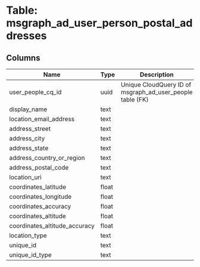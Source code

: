 
# Table: msgraph_ad_user_person_postal_addresses

## Columns
| Name        | Type           | Description  |
| ------------- | ------------- | -----  |
|user_people_cq_id|uuid|Unique CloudQuery ID of msgraph_ad_user_people table (FK)|
|display_name|text||
|location_email_address|text||
|address_street|text||
|address_city|text||
|address_state|text||
|address_country_or_region|text||
|address_postal_code|text||
|location_uri|text||
|coordinates_latitude|float||
|coordinates_longitude|float||
|coordinates_accuracy|float||
|coordinates_altitude|float||
|coordinates_altitude_accuracy|float||
|location_type|text||
|unique_id|text||
|unique_id_type|text||
